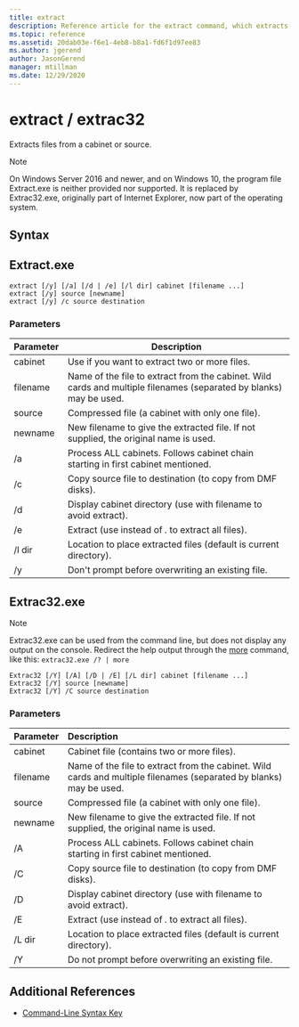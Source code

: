 ```yaml
---
title: extract
description: Reference article for the extract command, which extracts files from a source location.
ms.topic: reference
ms.assetid: 20dab03e-f6e1-4eb8-b8a1-fd6f1d97ee83
ms.author: jgerend
author: JasonGerend
manager: mtillman
ms.date: 12/29/2020
---
```


# extract / extrac32

Extracts files from a cabinet or source.

> [!NOTE]
> On Windows Server 2016 and newer, and on Windows 10, the program file Extract.exe is neither provided nor supported.
> It is replaced by Extrac32.exe, originally part of Internet Explorer, now part of the operating system.

## Syntax

## Extract.exe

```
extract [/y] [/a] [/d | /e] [/l dir] cabinet [filename ...]
extract [/y] source [newname]
extract [/y] /c source destination
```

### Parameters

| Parameter | Description |
| --------- | ----------- |
| cabinet | Use if you want to extract two or more files. |
| filename | Name of the file to extract from the cabinet. Wild cards and multiple filenames (separated by blanks) may be used. |
| source | Compressed file (a cabinet with only one file). |
| newname | New filename to give the extracted file. If not supplied, the original name is used. |
| /a | Process ALL cabinets. Follows cabinet chain starting in first cabinet mentioned. |
| /c | Copy source file to destination (to copy from DMF disks). |
| /d | Display cabinet directory (use with filename to avoid extract). |
| /e | Extract (use instead of *.* to extract all files). |
| /l dir | Location to place extracted files (default is current directory). |
| /y | Don't prompt before overwriting an existing file. |

## Extrac32.exe

> [!NOTE]
> Extrac32.exe can be used from the command line, but does not display any output on the console.
> Redirect the help output through the [more](./more.md) command, like this: `extrac32.exe /? | more`

```
Extrac32 [/Y] [/A] [/D | /E] [/L dir] cabinet [filename ...]
Extrac32 [/Y] source [newname]
Extrac32 [/Y] /C source destination
```

### Parameters

| Parameter | Description |
| :-------- | :---------- |
| cabinet   | Cabinet file (contains two or more files). |
| filename  | Name of the file to extract from the cabinet. Wild cards and multiple filenames (separated by blanks) may be used. |
| source    | Compressed file (a cabinet with only one file). |
| newname   | New filename to give the extracted file. If not supplied, the original name is used. |
| /A        | Process ALL cabinets.  Follows cabinet chain starting in first cabinet mentioned. |
| /C        | Copy source file to destination (to copy from DMF disks). |
| /D        | Display cabinet directory (use with filename to avoid extract). |
| /E        | Extract (use instead of *.* to extract all files). |
| /L dir    | Location to place extracted files (default is current directory). |
| /Y        | Do not prompt before overwriting an existing file. |

## Additional References

- [Command-Line Syntax Key](command-line-syntax-key.md)